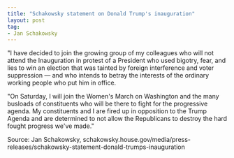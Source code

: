 ```yaml
---
title: "Schakowsky statement on Donald Trump's inauguration"
layout: post
tag:
- Jan Schakowsky
---
```


"I have decided to join the growing group of my colleagues who will not attend the Inauguration in protest of a President who used bigotry, fear, and lies to win an election that was tainted by foreign interference and voter suppression — and who intends to betray the interests of the ordinary working people who put him in office.

"On Saturday, I will join the Women's March on Washington and the many busloads of constituents who will be there to fight for the progressive agenda. My constituents and I are fired up in opposition to the Trump Agenda and are determined to not allow the Republicans to destroy the hard fought progress we've made."

Source: Jan Schakowsky, schakowsky.house.gov/media/press-releases/schakowsky-statement-donald-trumps-inauguration
